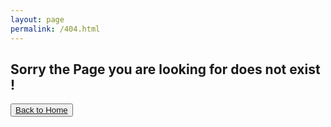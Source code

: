 ```yaml
---
layout: page
permalink: /404.html
---
```

<h2> Sorry the Page you are looking for does not exist ! </h2>

<button class="btn btn-lg btn-default"><a href="/">Back to Home</a></button>